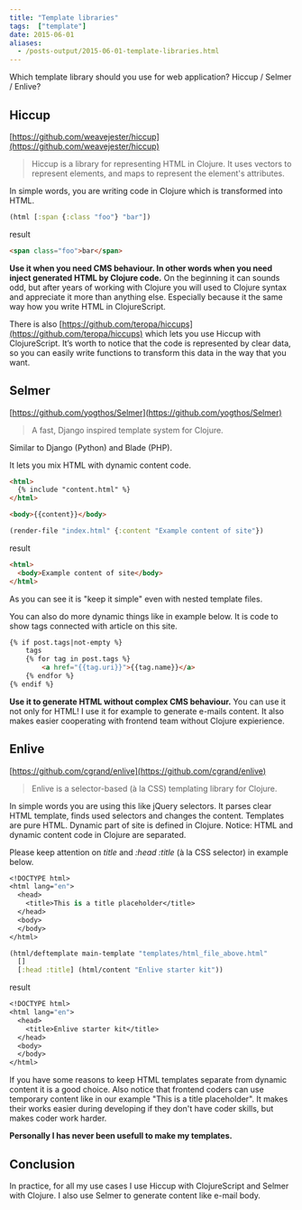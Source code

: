 ```yaml
---
title: "Template libraries"
tags:  ["template"]
date: 2015-06-01
aliases:
  - /posts-output/2015-06-01-template-libraries.html
---
```

Which template library should you use for web application? Hiccup / Selmer / Enlive?

<!--more-->

## Hiccup

[https://github.com/weavejester/hiccup](https://github.com/weavejester/hiccup)

> Hiccup is a library for representing HTML in Clojure. It uses vectors to represent elements, and maps to represent the element's attributes.

In simple words, you are writing code in Clojure which is transformed into HTML.


```clojure
(html [:span {:class "foo"} "bar"])
```

result


```HTML
<span class="foo">bar</span>
```

**Use it when you need CMS behaviour. In other words when you need inject generated HTML by Clojure code.** On the beginning it can sounds odd, but after years of working with Clojure you will used to Clojure syntax and appreciate it more than anything else. Especially because it the same way how you write HTML in ClojureScript.

There is also [https://github.com/teropa/hiccups](https://github.com/teropa/hiccups) which lets you use Hiccup with ClojureScript. It’s worth to notice that the code is represented by clear data, so you can easily write functions to transform this data in the way that you want.

## Selmer

[https://github.com/yogthos/Selmer](https://github.com/yogthos/Selmer)

> A fast, Django inspired template system for Clojure.

Similar to Django (Python) and Blade (PHP).

It lets you mix HTML with dynamic content code.

```html
<html>
  {% include "content.html" %}
</html>
```

```html
<body>{{content}}</body>
```

```clojure
(render-file "index.html" {:content "Example content of site"})
```

result

```html
<html>
  <body>Example content of site</body>
</html>
```

As you can see it is "keep it simple" even with nested template files.

You can also do more dynamic things like in example below. It is code to show tags connected with article on this site.

```html
{% if post.tags|not-empty %}
    tags 
    {% for tag in post.tags %}
        <a href="{{tag.uri}}">{{tag.name}}</a>
    {% endfor %}
{% endif %}
```

**Use it to generate HTML without complex CMS behaviour.** You can use it not only for HTML! I use it for example to generate e-mails content. It also makes easier cooperating with frontend team without Clojure expierience.

## Enlive

[https://github.com/cgrand/enlive](https://github.com/cgrand/enlive)

> Enlive is a selector-based (à la CSS) templating library for Clojure.

In simple words you are using this like jQuery selectors. It parses clear HTML template, finds used selectors and changes the content. Templates are pure HTML. Dynamic part of site is defined in Clojure. Notice: HTML and dynamic content code in Clojure are separated.

Please keep attention on *title* and *:head :title* (à la CSS selector) in example below.

```clojure
<!DOCTYPE html>
<html lang="en">
  <head>
    <title>This is a title placeholder</title>
  </head>
  <body>
  </body>
</html>
```


```clojure
(html/deftemplate main-template "templates/html_file_above.html"
  []
  [:head :title] (html/content "Enlive starter kit"))
```

result

```clojure
<!DOCTYPE html>
<html lang="en">
  <head>
    <title>Enlive starter kit</title>
  </head>
  <body>
  </body>
</html>
```

If you have some reasons to keep HTML templates separate from dynamic content it is a good choice. Also notice that frontend coders can use temporary content like in our example "This is a title placeholder". It makes their works easier during developing if they don't have coder skills, but makes coder work harder.

**Personally I has never been usefull to make my templates.**

## Conclusion

In practice, for all my use cases I use Hiccup with ClojureScript and Selmer with Clojure. I also use Selmer to generate content like e-mail body.